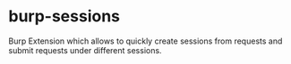 # burp-sessions
Burp Extension which allows to quickly create sessions from requests and submit requests under different sessions.
